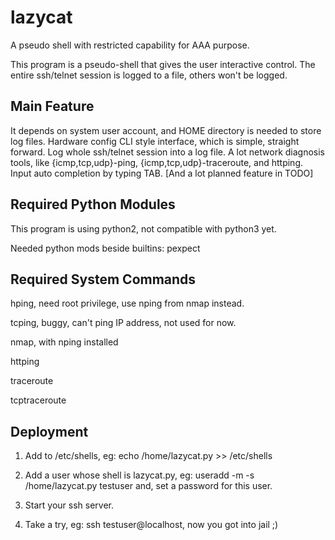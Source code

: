 lazycat
=======
A pseudo shell with restricted capability for AAA purpose.

This program is a pseudo-shell that gives the user interactive control.
The entire ssh/telnet session is logged to a file, others won't be logged.


Main Feature
------------
It depends on system user account, and HOME directory is needed to store log files.
Hardware config CLI style interface, which is simple, straight forward.
Log whole ssh/telnet session into a log file.
A lot network diagnosis tools, like {icmp,tcp,udp}-ping, {icmp,tcp,udp}-traceroute, and httping.
Input auto completion by typing TAB.
[And a lot planned feature in TODO]

Required Python Modules
-----------------------
This program is using python2, not compatible with python3 yet.

Needed python mods beside builtins:
pexpect

Required System Commands
------------------------
hping, need root privilege, use nping from nmap instead.

tcping, buggy, can't ping IP address, not used for now.

nmap, with nping installed

httping

traceroute

tcptraceroute

Deployment
----------
1. Add to /etc/shells, eg: echo /home/lazycat.py >> /etc/shells

2. Add a user whose shell is lazycat.py, eg: useradd -m -s /home/lazycat.py testuser
and, set a password for this user.

3. Start your ssh server.

4. Take a try, eg: ssh testuser@localhost, now you got into jail ;)
